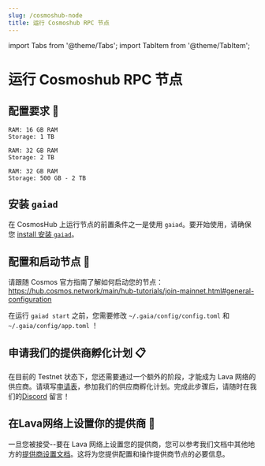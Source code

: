 ```yaml
---
slug: /cosmoshub-node
title: 运行 Cosmoshub RPC 节点
---
```


import Tabs from '@theme/Tabs';
import TabItem from '@theme/TabItem';

# 运行 Cosmoshub RPC 节点

## 配置要求 📄 

<Tabs>
<TabItem value="def_req" label="Default">


    RAM: 16 GB RAM
    Storage: 1 TB

</TabItem>

<TabItem value="min_req" label="Full Node">

    RAM: 32 GB RAM
    Storage: 2 TB

</TabItem>


<TabItem value="val_req" label="Validator Node">

    RAM: 32 GB RAM
    Storage: 500 GB - 2 TB

</TabItem>
</Tabs>

## 安装 `gaiad` 

在 CosmosHub 上运行节点的前置条件之一是使用 `gaiad`。要开始使用，请确保您 [install 安装 `gaiad`](https://hub.cosmos.network/main/getting-started/installation.html)。

## 配置和启动节点 🚀

请跟随 Cosmos 官方指南了解如何启动您的节点：
https://hub.cosmos.network/main/hub-tutorials/join-mainnet.html#general-configuration

在运行 `gaiad start` 之前，您需要修改 `~/.gaia/config/config.toml` 和 `~/.gaia/config/app.toml` ！

## 申请我们的提供商孵化计划 📋

在目前的 Testnet 状态下，您还需要通过一个额外的阶段，才能成为 Lava 网络的供应商。请填写[申请表](https://lavanet.typeform.com/to/ORi3A13v?utm_source=becoming-a-lava-provider-for-cosmoshub&utm_medium=docs&utm_campaign=cosmoshub-pre-grant)，参加我们的供应商孵化计划。完成此步骤后，请随时在我们的[Discord](https://discord.gg/UxujNZbW) 留言！

## 在Lava网络上设置你的提供商 🌋

一旦您被接受--要在 Lava 网络上设置您的提供商，您可以参考我们文档中其他地方的[提供商设置文档](https://docs.lavanet.xyz/provider-setup?utm_source=running-a-cosmoshub-rpc-node&utm_medium=docs&utm_campaign=cosmoshub-pre-grant)。这将为您提供配置和操作提供商节点的必要信息。